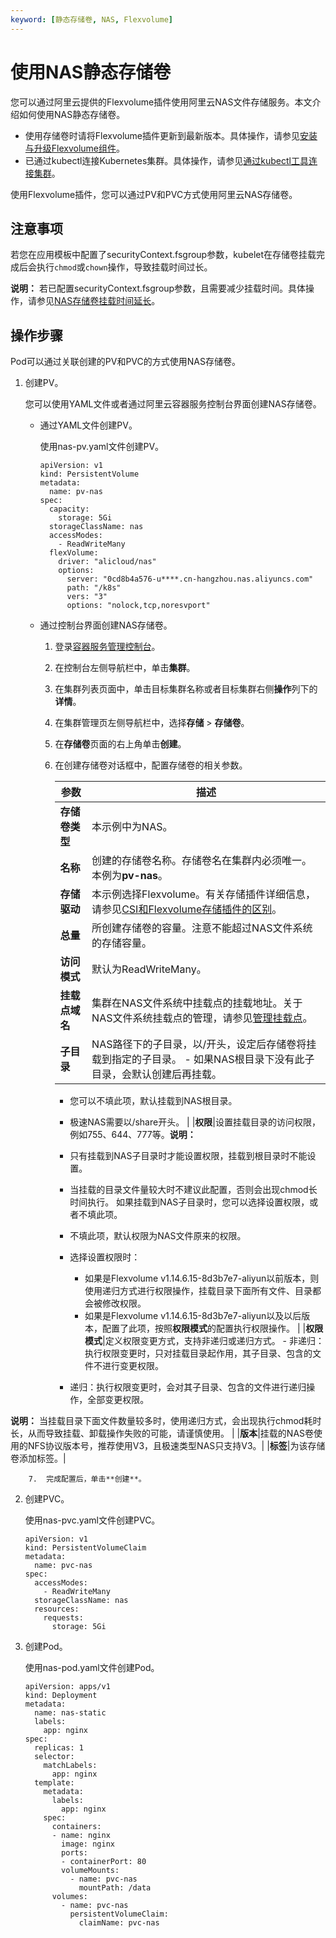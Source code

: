 ```yaml
---
keyword: [静态存储卷, NAS, Flexvolume]
---
```


# 使用NAS静态存储卷

您可以通过阿里云提供的Flexvolume插件使用阿里云NAS文件存储服务。本文介绍如何使用NAS静态存储卷。

-   使用存储卷时请将Flexvolume插件更新到最新版本。具体操作，请参见[安装与升级Flexvolume组件](/cn.zh-CN/Kubernetes集群用户指南/存储-Flexvolume/安装与升级Flexvolume组件.md)。
-   已通过kubectl连接Kubernetes集群。具体操作，请参见[通过kubectl工具连接集群](/cn.zh-CN/Kubernetes集群用户指南/集群/连接集群/通过kubectl工具连接集群.md)。

使用Flexvolume插件，您可以通过PV和PVC方式使用阿里云NAS存储卷。

## 注意事项

若您在应用模板中配置了securityContext.fsgroup参数，kubelet在存储卷挂载完成后会执行`chmod`或`chown`操作，导致挂载时间过长。

**说明：** 若已配置securityContext.fsgroup参数，且需要减少挂载时间。具体操作，请参见[NAS存储卷挂载时间延长](/cn.zh-CN/Kubernetes集群用户指南/存储-Flexvolume/NAS存储卷/NAS存储卷FAQ.md)。

## 操作步骤

Pod可以通过关联创建的PV和PVC的方式使用NAS存储卷。

1.  创建PV。

    您可以使用YAML文件或者通过阿里云容器服务控制台界面创建NAS存储卷。

    -   通过YAML文件创建PV。

        使用nas-pv.yaml文件创建PV。

        ```
        apiVersion: v1
        kind: PersistentVolume
        metadata:
          name: pv-nas
        spec:
          capacity:
            storage: 5Gi
          storageClassName: nas
          accessModes:
            - ReadWriteMany
          flexVolume:
            driver: "alicloud/nas"
            options:
              server: "0cd8b4a576-u****.cn-hangzhou.nas.aliyuncs.com"
              path: "/k8s"
              vers: "3"
              options: "nolock,tcp,noresvport"
        ```

    -   通过控制台界面创建NAS存储卷。
        1.  登录[容器服务管理控制台](https://cs.console.aliyun.com)。
        2.  在控制台左侧导航栏中，单击**集群**。
        3.  在集群列表页面中，单击目标集群名称或者目标集群右侧**操作**列下的**详情**。
        4.  在集群管理页左侧导航栏中，选择**存储** \> **存储卷**。
        5.  在**存储卷**页面的右上角单击**创建**。
        6.  在创建存储卷对话框中，配置存储卷的相关参数。

            |参数|描述|
            |--|--|
            |**存储卷类型**|本示例中为NAS。|
            |**名称**|创建的存储卷名称。存储卷名在集群内必须唯一。本例为**pv-nas**。|
            |**存储驱动**|本示例选择Flexvolume。有关存储插件详细信息，请参见[CSI和Flexvolume存储插件的区别](/cn.zh-CN/Kubernetes集群用户指南/存储-CSI/存储CSI概述.md)。|
            |**总量**|所创建存储卷的容量。注意不能超过NAS文件系统的存储容量。|
            |**访问模式**|默认为ReadWriteMany。|
            |**挂载点域名**|集群在NAS文件系统中挂载点的挂载地址。关于NAS文件系统挂载点的管理，请参见[管理挂载点]()。|
            |**子目录**|NAS路径下的子目录，以/开头，设定后存储卷将挂载到指定的子目录。            -   如果NAS根目录下没有此子目录，会默认创建后再挂载。
            -   您可以不填此项，默认挂载到NAS根目录。
            -   极速NAS需要以/share开头。 |
            |**权限**|设置挂载目录的访问权限，例如755、644、777等。**说明：**

            -   只有挂载到NAS子目录时才能设置权限，挂载到根目录时不能设置。
            -   当挂载的目录文件量较大时不建议此配置，否则会出现chmod长时间执行。
如果挂载到NAS子目录时，您可以选择设置权限，或者不填此项。

            -   不填此项，默认权限为NAS文件原来的权限。
            -   选择设置权限时：
                -   如果是Flexvolume v1.14.6.15-8d3b7e7-aliyun以前版本，则使用递归方式进行权限操作，挂载目录下面所有文件、目录都会被修改权限。
                -   如果是Flexvolume v1.14.6.15-8d3b7e7-aliyun以及以后版本，配置了此项，按照**权限模式**的配置执行权限操作。 |
            |**权限模式**|定义权限变更方式，支持非递归或递归方式。            -   非递归：执行权限变更时，只对挂载目录起作用，其子目录、包含的文件不进行变更权限。
            -   递归：执行权限变更时，会对其子目录、包含的文件进行递归操作，全部变更权限。

**说明：** 当挂载目录下面文件数量较多时，使用递归方式，会出现执行chmod耗时长，从而导致挂载、卸载操作失败的可能，请谨慎使用。 |
            |**版本**|挂载的NAS卷使用的NFS协议版本号，推荐使用V3，且极速类型NAS只支持V3。|
            |**标签**|为该存储卷添加标签。|

        7.  完成配置后，单击**创建**。
2.  创建PVC。

    使用nas-pvc.yaml文件创建PVC。

    ```
    apiVersion: v1
    kind: PersistentVolumeClaim
    metadata:
      name: pvc-nas
    spec:
      accessModes:
        - ReadWriteMany
      storageClassName: nas
      resources:
        requests:
          storage: 5Gi
    ```

3.  创建Pod。

    使用nas-pod.yaml文件创建Pod。

    ```
    apiVersion: apps/v1
    kind: Deployment
    metadata:
      name: nas-static
      labels:
        app: nginx
    spec:
      replicas: 1
      selector:
        matchLabels:
          app: nginx
      template:
        metadata:
          labels:
            app: nginx
        spec:
          containers:
          - name: nginx
            image: nginx
            ports:
            - containerPort: 80
            volumeMounts:
              - name: pvc-nas
                mountPath: /data
          volumes:
            - name: pvc-nas
              persistentVolumeClaim:
                claimName: pvc-nas
        
    ```



